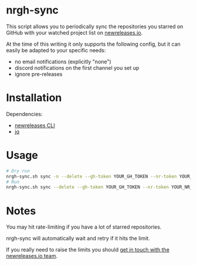 # nrgh-sync

This script allows you to periodically sync the repositories you starred on
GitHub with your watched project list on [newreleases.io](http://newreleases.io/).

At the time of this writing it only supports the following config, but it can 
easily be adapted to your specific needs:

- no email notifications (explicitly "none")
- discord notifications on the first channel you set up
- ignore pre-releases

# Installation

Dependencies:

- [newreleases CLI](https://github.com/newreleasesio/cli-go)
- [jq](https://stedolan.github.io/jq/)

# Usage

```bash
# Dry run
nrgh-sync.sh sync -n --delete --gh-token YOUR_GH_TOKEN --nr-token YOUR_NR_TOKEN
# Run
nrgh-sync.sh sync --delete --gh-token YOUR_GH_TOKEN --nr-token YOUR_NR_TOKEN
```

# Notes

You may hit rate-limiting if you have a lot of starred repositories.

nrgh-sync will automatically wait and retry if it hits the limit.

If you really need to raise the limits you should 
[get in touch with the newreleases.io team](https://newreleases.io/contact).
